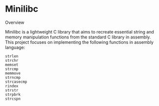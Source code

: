 # Minilibc
Overview

Minilibc is a lightweight C library that aims to recreate essential string and memory manipulation functions from the standard C library in assembly. This project focuses on implementing the following functions in assembly language:

    strlen
    strchr
    memset
    strcmp
    memmove
    strncmp
    strcasecmp
    rindex
    strstr
    strpbrk
    strcspn
